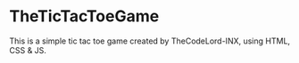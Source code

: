 # TheTicTacToeGame
This is a simple tic tac toe game created by TheCodeLord-INX, using HTML, CSS &amp; JS.
